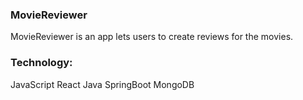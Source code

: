 ### MovieReviewer
MovieReviewer is an app lets users to create reviews for the movies.

### Technology:
JavaScript
React
Java
SpringBoot
MongoDB


